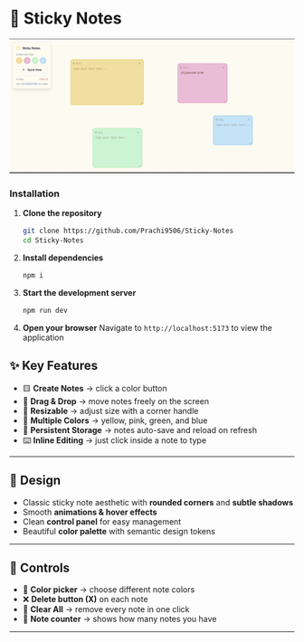 # 📝 Sticky Notes  

![Sticky Notes App Screenshot](https://github.com/Prachi9506/Sticky-Notes/blob/main/Screenshot%202025-08-31%20183622.png)

### Installation

1. **Clone the repository**
   ```bash
   git clone https://github.com/Prachi9506/Sticky-Notes
   cd Sticky-Notes
   ```

2. **Install dependencies**
   ```bash
   npm i
   ```

3. **Start the development server**
   ```bash
   npm run dev
   ```

4. **Open your browser**
   Navigate to `http://localhost:5173` to view the application


## ✨ Key Features  
- 🟨 **Create Notes** → click a color button
- 🎯 **Drag & Drop** → move notes freely on the screen  
- 📏 **Resizable** → adjust size with a corner handle  
- 🌈 **Multiple Colors** → yellow, pink, green, and blue  
- 💾 **Persistent Storage** → notes auto-save and reload on refresh  
- ⌨️ **Inline Editing** → just click inside a note to type  

---

## 🎨 Design  
- Classic sticky note aesthetic with **rounded corners** and **subtle shadows**  
- Smooth **animations & hover effects**  
- Clean **control panel** for easy management  
- Beautiful **color palette** with semantic design tokens  

---

## 🔧 Controls  
- 🎨 **Color picker** → choose different note colors  
- ❌ **Delete button (X)** on each note  
- 🧹 **Clear All** → remove every note in one click  
- 🔢 **Note counter** → shows how many notes you have  

---






